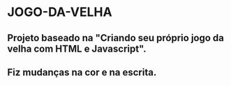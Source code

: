 # JOGO-DA-VELHA
## Projeto baseado na "Criando seu próprio jogo da velha com HTML e Javascript".

## Fiz mudanças na cor e na escrita.
